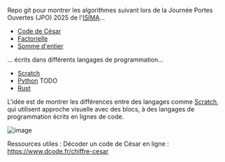 Repo git pour montrer les algorithmes suivant lors de la Journée Portes Ouvertes (JPO) 2025 de l'[ISIMA](https://www.isima.fr/)...

- [Code de César](https://fr.wikipedia.org/wiki/Chiffrement_par_d%C3%A9calage)
- [Factorielle](https://fr.wikipedia.org/wiki/Factorielle)
- [Somme d'entier](https://fr.wikipedia.org/wiki/1_%2B_2_%2B_3_%2B_4_%2B_%E2%8B%AF)

... écrits dans différents langages de programmation...

- [Scratch](https://scratch.mit.edu/)
- [Python](https://www.python.org/) TODO
- [Rust](https://www.rust-lang.org/fr)

L'idée est de montrer les différences entre des langages comme [Scratch](https://scratch.mit.edu/), qui utilisent approche visuelle avec des blocs, à des langages de programmation écrits en lignes de code. 

![image](https://github.com/Thomas-Mewily/jpo_isima_2025_code_showcase/blob/master/poster/poster_readme.png?raw=true)

Ressources utiles :
Décoder un code de César en ligne : <https://www.dcode.fr/chiffre-cesar>

